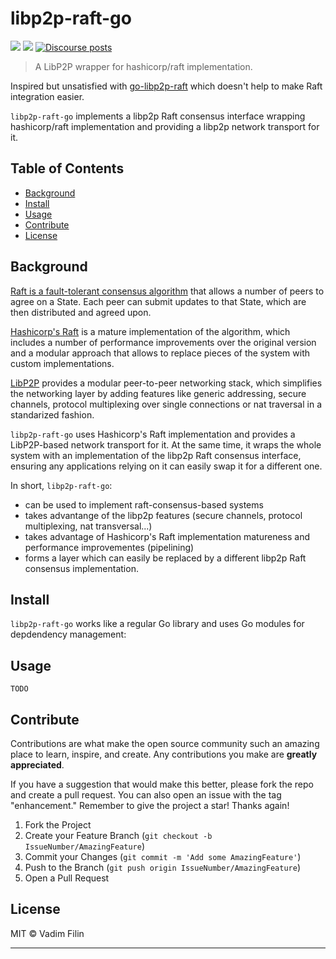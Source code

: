 # libp2p-raft-go

[![](https://img.shields.io/badge/project-libp2p-yellow.svg?style=flat-square)](https://libp2p.io)
[![](https://img.shields.io/badge/freenode-%23libp2p-yellow.svg?style=flat-square)](http://webchat.freenode.net/?channels=%23libp2p)
[![Discourse posts](https://img.shields.io/discourse/https/discuss.libp2p.io/posts.svg)](https://discuss.libp2p.io)

> A LibP2P wrapper for hashicorp/raft implementation.

Inspired but unsatisfied with [go-libp2p-raft](https://github.com/libp2p/go-libp2p-raft) which doesn't help to make
Raft integration easier.

`libp2p-raft-go` implements a  libp2p Raft consensus interface wrapping hashicorp/raft implementation and 
providing a libp2p network transport for it.

## Table of Contents

- [Background](#background)
- [Install](#install)
- [Usage](#usage)
- [Contribute](#contribute)
- [License](#license)

## Background

[Raft is a fault-tolerant consensus algorithm](https://raft.github.io/) that allows a number of peers
to agree on a State. Each peer can submit updates to that State, which are then distributed and 
agreed upon.

[Hashicorp's Raft](https://github.com/hashicorp/raft) is a mature implementation of the algorithm,
which includes a number of performance improvements over the original version and a modular approach
that allows to replace pieces of the system with custom implementations.

[LibP2P](https://github.com/libp2p) provides a modular peer-to-peer networking stack, which simplifies
the networking layer by adding features like generic addressing, secure channels, protocol 
multiplexing over single connections or nat traversal in a standarized fashion.

`libp2p-raft-go` uses Hashicorp's Raft implementation and provides a LibP2P-based network transport
for it. At the same time, it wraps the whole system with an implementation of the libp2p Raft consensus
interface, ensuring any applications relying on it can easily swap it for a different one.

In short, `libp2p-raft-go`:

* can be used to implement raft-consensus-based systems
* takes advantange of the libp2p features (secure channels, protocol multiplexing, nat transversal...)
* takes advantage of Hashicorp's Raft implementation matureness and performance improvementes (pipelining)
* forms a layer which can easily be replaced by a different libp2p Raft consensus implementation.


## Install

`libp2p-raft-go` works like a regular Go library and uses Go modules for depdendency management:

## Usage

    TODO

## Contribute

Contributions are what make the open source community such an amazing place to learn, inspire, and create.
Any contributions you make are **greatly appreciated**.

If you have a suggestion that would make this better, please fork the repo and create a pull request.
You can also open an issue with the tag "enhancement."
Remember to give the project a star! Thanks again!

1. Fork the Project
2. Create your Feature Branch (`git checkout -b IssueNumber/AmazingFeature`)
3. Commit your Changes (`git commit -m 'Add some AmazingFeature'`)
4. Push to the Branch (`git push origin IssueNumber/AmazingFeature`)
5. Open a Pull Request

## License

MIT © Vadim Filin

---
